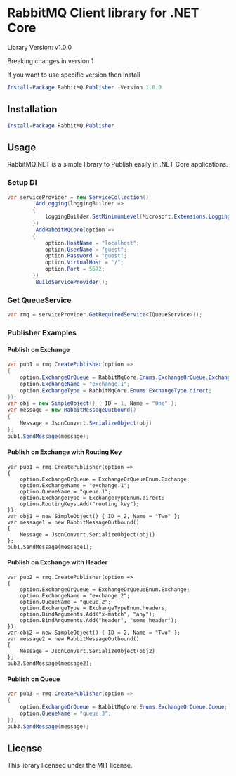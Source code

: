 # RabbitMQ Client library for .NET Core

Library Version: v1.0.0

Breaking changes in version 1

If you want to use specific version then Install

```powershell
Install-Package RabbitMQ.Publisher -Version 1.0.0
```

## Installation

```powershell
Install-Package RabbitMQ.Publisher
```

## Usage

RabbitMQ.NET is a simple library to Publish easily in .NET Core applications.

### Setup DI

``` C#
var serviceProvider = new ServiceCollection()
        .AddLogging(loggingBuilder =>
        {
            loggingBuilder.SetMinimumLevel(Microsoft.Extensions.Logging.LogLevel.Trace);
        })
        .AddRabbitMQCore(option =>
        {
            option.HostName = "localhost";
            option.UserName = "guest";
            option.Password = "guest";
            option.VirtualHost = "/";
            option.Port = 5672;
        })
        .BuildServiceProvider();
```

### Get QueueService

``` C#
var rmq = serviceProvider.GetRequiredService<IQueueService>();
```

### Publisher Examples

#### Publish on Exchange

``` C#
var pub1 = rmq.CreatePublisher(option =>
{
    option.ExchangeOrQueue = RabbitMqCore.Enums.ExchangeOrQueue.Exchange;
    option.ExchangeName = "exchange.1";
    option.ExchangeType = RabbitMqCore.Enums.ExchangeType.direct;
});
var obj = new SimpleObject() { ID = 1, Name = "One" };
var message = new RabbitMessageOutbound()
{
    Message = JsonConvert.SerializeObject(obj)
};
pub1.SendMessage(message);
```

#### Publish on Exchange with Routing Key

``` #
var pub1 = rmq.CreatePublisher(option =>
{
    option.ExchangeOrQueue = ExchangeOrQueueEnum.Exchange;
    option.ExchangeName = "exchange.1";
    option.QueueName = "queue.1";
    option.ExchangeType = ExchangeTypeEnum.direct;
    option.RoutingKeys.Add("routing.key");
});
var obj1 = new SimpleObject() { ID = 2, Name = "Two" };
var message1 = new RabbitMessageOutbound()
{
    Message = JsonConvert.SerializeObject(obj1)
};
pub1.SendMessage(message1);
```

#### Publish on Exchange with Header

``` #
var pub2 = rmq.CreatePublisher(option =>
{
    option.ExchangeOrQueue = ExchangeOrQueueEnum.Exchange;
    option.ExchangeName = "exchange.2";
    option.QueueName = "queue.2";
    option.ExchangeType = ExchangeTypeEnum.headers;
    option.BindArguments.Add("x-match", "any");
    option.BindArguments.Add("header", "some header");
});
var obj2 = new SimpleObject() { ID = 2, Name = "Two" };
var message2 = new RabbitMessageOutbound()
{
    Message = JsonConvert.SerializeObject(obj2)
};
pub2.SendMessage(message2);
```

#### Publish on Queue

``` C#
var pub3 = rmq.CreatePublisher(option =>
{
    option.ExchangeOrQueue = RabbitMqCore.Enums.ExchangeOrQueue.Queue;
    option.QueueName = "queue.3";
});
pub3.SendMessage(message);
```

## License

This library licensed under the MIT license.
